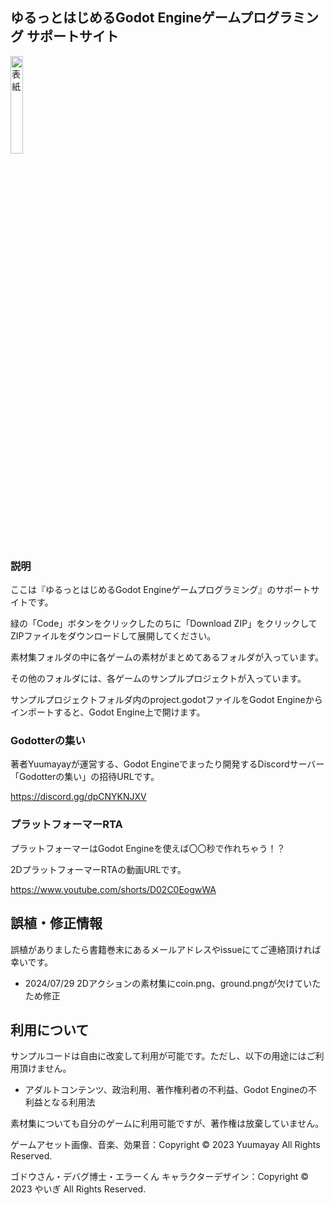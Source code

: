 ## ゆるっとはじめるGodot Engineゲームプログラミング サポートサイト
<img alt="表紙" src="https://github.com/user-attachments/assets/3b3db9dc-0e74-43ca-8207-61b690d73eda" width="20%">

### 説明

ここは『ゆるっとはじめるGodot Engineゲームプログラミング』のサポートサイトです。

緑の「Code」ボタンをクリックしたのちに「Download ZIP」をクリックしてZIPファイルをダウンロードして展開してください。

素材集フォルダの中に各ゲームの素材がまとめてあるフォルダが入っています。

その他のフォルダには、各ゲームのサンプルプロジェクトが入っています。

サンプルプロジェクトフォルダ内のproject.godotファイルをGodot Engineからインポートすると、Godot Engine上で開けます。

### Godotterの集い

著者Yuumayayが運営する、Godot Engineでまったり開発するDiscordサーバー「Godotterの集い」の招待URLです。

https://discord.gg/dpCNYKNJXV

### プラットフォーマーRTA

プラットフォーマーはGodot Engineを使えば〇〇秒で作れちゃう！？

2DプラットフォーマーRTAの動画URLです。

https://www.youtube.com/shorts/D02C0EogwWA


## 誤植・修正情報
誤植がありましたら書籍巻末にあるメールアドレスやissueにてご連絡頂ければ幸いです。

- 2024/07/29 2Dアクションの素材集にcoin.png、ground.pngが欠けていたため修正


## 利用について
サンプルコードは自由に改変して利用が可能です。ただし、以下の用途にはご利用頂けません。
- アダルトコンテンツ、政治利用、著作権利者の不利益、Godot Engineの不利益となる利用法


素材集についても自分のゲームに利用可能ですが、著作権は放棄していません。

ゲームアセット画像、音楽、効果音：Copyright © 2023 Yuumayay All Rights Reserved.

ゴドウさん・デバグ博士・エラーくん キャラクターデザイン：Copyright © 2023 やいぎ All Rights Reserved.
